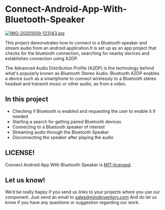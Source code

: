 # Connect-Android-App-With-Bluetooth-Speaker

[![IMG-20201009-123143.jpg](https://i.postimg.cc/BQpFY7yr/IMG-20201009-123143.jpg)](https://postimg.cc/xckqq595)

This project demonstrates how to connect to a Bluetooth speaker and stream audio from an android application.It is set up as an app project that checks for the bluetooth connection, searching for nearby devices and establishes connection using A2DP.

The Advanced Audio Distribution Profile (A2DP) is the technology behind what's popularly known as Bluetooth Stereo Audio. Bluetooth A2DP enables a device such as a smartphone to connect wirelessly to a Bluetooth stereo headset and transmit music or other audio, as from a video.

## In this project
* Checking if Bluetooth is enabled and requesting the user to enable it if needed
* Starting a search for getting paired Bluetooth devices
* Connecting to a Bluetooth speaker of interest
* Streaming audio through the Bluetooth Speaker
* Disconnecting the speaker after playing the audio

## LICENSE!
Connect Android App With Bluetooth Speaker is [MIT-licensed](https://github.com/Mindinventory/Connect-Android-App-With-Bluetooth-Speaker/blob/master/LICENSE).

## Let us know!
We’d be really happy if you send us links to your projects where you use our component. Just send an email to <sales@mindinventory.com> And do let us know if you have any questions or suggestion regarding our work.
